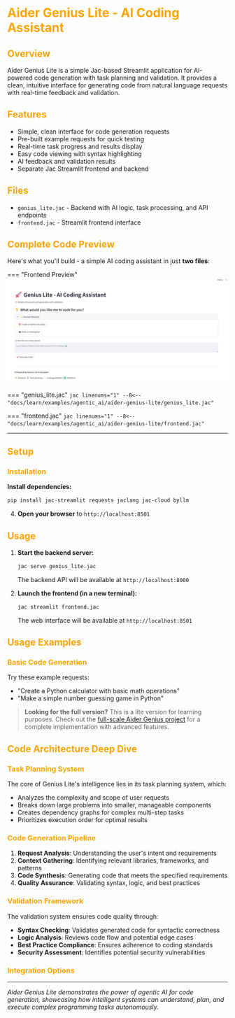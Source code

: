 # <span style="color: orange">Aider Genius Lite - AI Coding Assistant

## <span style="color: orange">Overview

Aider Genius Lite is a simple Jac-based Streamlit application for AI-powered code generation with task planning and validation. It provides a clean, intuitive interface for generating code from natural language requests with real-time feedback and validation.

## <span style="color: orange">Features

- Simple, clean interface for code generation requests
- Pre-built example requests for quick testing
- Real-time task progress and results display
- Easy code viewing with syntax highlighting
- AI feedback and validation results
- Separate Jac Streamlit frontend and backend

## <span style="color: orange">Files

- `genius_lite.jac` - Backend with AI logic, task processing, and API endpoints
- `frontend.jac` - Streamlit frontend interface

## <span style="color: orange">Complete Code Preview

Here's what you'll build - a simple AI coding assistant in just **two files**:

=== "Frontend Preview"
    ![Aider Genius Lite Frontend](aider.png)

=== "genius_lite.jac"
    ```jac linenums="1"
    --8<-- "docs/learn/examples/agentic_ai/aider-genius-lite/genius_lite.jac"
    ```

=== "frontend.jac"
    ```jac linenums="1"
    --8<-- "docs/learn/examples/agentic_ai/aider-genius-lite/frontend.jac"
    ```

---

## <span style="color: orange">Setup

### <span style="color: orange">Installation

**Install dependencies:**
   ```bash
   pip install jac-streamlit requests jaclang jac-cloud byllm
   ```

4. **Open your browser** to `http://localhost:8501`

## <span style="color: orange">Usage

1. **Start the backend server:**
   ```bash
   jac serve genius_lite.jac
   ```
   The backend API will be available at `http://localhost:8000`

2. **Launch the frontend (in a new terminal):**
   ```bash
   jac streamlit frontend.jac
   ```
   The web interface will be available at `http://localhost:8501`

## <span style="color: orange">Usage Examples

### <span style="color: orange">Basic Code Generation
Try these example requests:

- "Create a Python calculator with basic math operations"
- "Make a simple number guessing game in Python"

> **Looking for the full version?** This is a lite version for learning purposes. Check out the [full-scale Aider Genius project](https://github.com/jaseci-labs/Agentic-AI/tree/main/aider-genius) for a complete implementation with advanced features.

## <span style="color: orange">Code Architecture Deep Dive

### <span style="color: orange">Task Planning System
The core of Genius Lite's intelligence lies in its task planning system, which:
- Analyzes the complexity and scope of user requests
- Breaks down large problems into smaller, manageable components
- Creates dependency graphs for complex multi-step tasks
- Prioritizes execution order for optimal results

### <span style="color: orange">Code Generation Pipeline
1. **Request Analysis**: Understanding the user's intent and requirements
2. **Context Gathering**: Identifying relevant libraries, frameworks, and patterns
3. **Code Synthesis**: Generating code that meets the specified requirements
4. **Quality Assurance**: Validating syntax, logic, and best practices

### <span style="color: orange">Validation Framework
The validation system ensures code quality through:

- **Syntax Checking**: Validates generated code for syntactic correctness
- **Logic Analysis**: Reviews code flow and potential edge cases
- **Best Practice Compliance**: Ensures adherence to coding standards
- **Security Assessment**: Identifies potential security vulnerabilities



### <span style="color: orange">Integration Options

---

*Aider Genius Lite demonstrates the power of agentic AI for code generation, showcasing how intelligent systems can understand, plan, and execute complex programming tasks autonomously.*